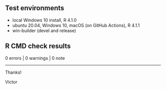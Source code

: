 ## Test environments

* local Windows 10 install, R 4.1.0
* ubuntu 20.04, Windows 10, macOS (on GitHub Actions), R 4.1.1
* win-builder (devel and release)

## R CMD check results

0 errors | 0 warnings | 0 note


-------

Thanks!

Victor